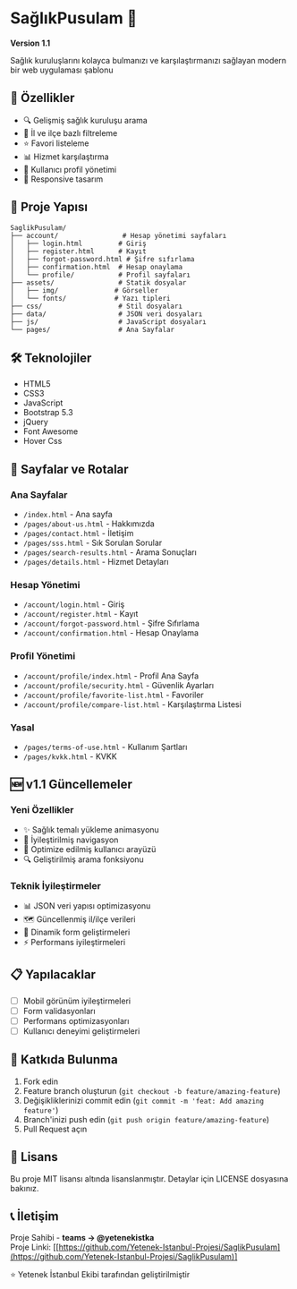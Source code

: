 # SağlıkPusulam 🏥  
**Version 1.1**  

Sağlık kuruluşlarını kolayca bulmanızı ve karşılaştırmanızı sağlayan modern bir web uygulaması şablonu

## 🚀 Özellikler  
- 🔍 Gelişmiş sağlık kuruluşu arama  
- 📍 İl ve ilçe bazlı filtreleme  
- ⭐ Favori listeleme  
- 📊 Hizmet karşılaştırma  
- 👤 Kullanıcı profil yönetimi  
- 📱 Responsive tasarım  

## 📂 Proje Yapısı  
```
SaglikPusulam/
├── account/                # Hesap yönetimi sayfaları
│   ├── login.html         # Giriş
│   ├── register.html      # Kayıt
│   ├── forgot-password.html # Şifre sıfırlama
│   ├── confirmation.html  # Hesap onaylama
│   └── profile/           # Profil sayfaları
├── assets/                # Statik dosyalar
│   ├── img/              # Görseller
│   └── fonts/            # Yazı tipleri
├── css/                   # Stil dosyaları
├── data/                  # JSON veri dosyaları
├── js/                    # JavaScript dosyaları
└── pages/                 # Ana Sayfalar
```

## 🛠️ Teknolojiler  
- HTML5  
- CSS3  
- JavaScript  
- Bootstrap 5.3  
- jQuery  
- Font Awesome
- Hover Css

## 📌 Sayfalar ve Rotalar  

### Ana Sayfalar  
- `/index.html` - Ana sayfa  
- `/pages/about-us.html` - Hakkımızda  
- `/pages/contact.html` - İletişim  
- `/pages/sss.html` - Sık Sorulan Sorular  
- `/pages/search-results.html` - Arama Sonuçları  
- `/pages/details.html` - Hizmet Detayları  

### Hesap Yönetimi  
- `/account/login.html` - Giriş  
- `/account/register.html` - Kayıt  
- `/account/forgot-password.html` - Şifre Sıfırlama  
- `/account/confirmation.html` - Hesap Onaylama  

### Profil Yönetimi  
- `/account/profile/index.html` - Profil Ana Sayfa  
- `/account/profile/security.html` - Güvenlik Ayarları  
- `/account/profile/favorite-list.html` - Favoriler  
- `/account/profile/compare-list.html` - Karşılaştırma Listesi  

### Yasal  
- `/pages/terms-of-use.html` - Kullanım Şartları  
- `/pages/kvkk.html` - KVKK  

## 🆕 v1.1 Güncellemeler  

### Yeni Özellikler  
- ✨ Sağlık temalı yükleme animasyonu  
- 🔄 İyileştirilmiş navigasyon  
- 📱 Optimize edilmiş kullanıcı arayüzü  
- 🔍 Geliştirilmiş arama fonksiyonu  

### Teknik İyileştirmeler  
- 📊 JSON veri yapısı optimizasyonu  
- 🗺️ Güncellenmiş il/ilçe verileri  
- 🎯 Dinamik form geliştirmeleri  
- ⚡ Performans iyileştirmeleri  

## 📋 Yapılacaklar  
- [ ] Mobil görünüm iyileştirmeleri  
- [ ] Form validasyonları  
- [ ] Performans optimizasyonları  
- [ ] Kullanıcı deneyimi geliştirmeleri  

## 🤝 Katkıda Bulunma  
1. Fork edin  
2. Feature branch oluşturun (`git checkout -b feature/amazing-feature`)  
3. Değişikliklerinizi commit edin (`git commit -m 'feat: Add amazing feature'`)  
4. Branch'inizi push edin (`git push origin feature/amazing-feature`)  
5. Pull Request açın  

## 📝 Lisans  
Bu proje MIT lisansı altında lisanslanmıştır. Detaylar için LICENSE dosyasına bakınız.  

## 📞 İletişim  
Proje Sahibi - **teams -> @yetenekistka**  
Proje Linki: [[https://github.com/Yetenek-Istanbul-Projesi/SaglikPusulam](https://github.com/Yetenek-Istanbul-Projesi/SaglikPusulam)] 

⭐ Yetenek İstanbul Ekibi tarafından geliştirilmiştir  
